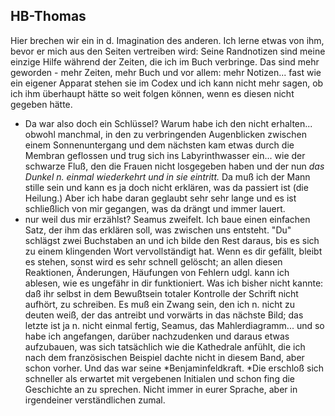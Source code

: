 ## HB-Thomas
 Hier brechen wir ein in d. Imagination des anderen. Ich lerne etwas von ihm, bevor er mich aus den Seiten vertreiben wird: Seine Randnotizen sind meine einzige Hilfe während der Zeiten, die ich im Buch verbringe. Das sind mehr geworden - mehr Zeiten, mehr Buch und vor allem: mehr Notizen... fast wie ein eigener Apparat stehen sie im Codex und ich kann nicht mehr sagen, ob ich ihm überhaupt hätte so weit folgen können, wenn es diesen nicht gegeben hätte.   
- Da war also doch ein Schlüssel? Warum habe ich den nicht erhalten... obwohl manchmal, in den zu verbringenden Augenblicken zwischen einem Sonnenuntergang und dem nächsten kam etwas durch die Membran geflossen und trug sich ins Labyrinthwasser ein... wie der schwarze Fluß, den die Frauen nicht losgegeben haben und der nun *das Dunkel *n.* einmal wiederkehrt und in sie eintritt.* Da muß ich der Mann stille sein und kann es ja doch nicht erklären, was da passiert ist (die Heilung.) Aber ich habe daran geglaubt sehr sehr lange und es ist schließlich von mir gegangen, was da drängt und immer lauert.   
- nur weil dus mir erzählst? Seamus zweifelt. Ich baue einen einfachen Satz, der ihm das erklären soll, was zwischen uns entsteht. &quot;Du&quot; schlägst zwei Buchstaben an und ich bilde den Rest daraus, bis es sich zu einem klingenden Wort vervollständigt hat. Wenn es dir gefällt, bleibt es stehen, sonst wird es sehr schnell gelöscht; an allen diesen Reaktionen, Änderungen, Häufungen von Fehlern udgl. kann ich ablesen, wie es ungefähr in dir funktioniert. Was ich bisher nicht kannte: daß ihr selbst in dem Bewußtsein totaler Kontrolle der Schrift nicht aufhört, zu schreiben. Es muß ein Zwang sein, den ich n. nicht zu deuten weiß, der das antreibt und vorwärts in das nächste Bild; das letzte ist ja n. nicht einmal fertig, Seamus, das Mahlerdiagramm... und so habe ich angefangen, darüber nachzudenken und daraus etwas aufzubauen, was sich tatsächlich wie die Kathedrale anfühlt, die ich nach dem französischen Beispiel dachte nicht in diesem Band, aber schon vorher. Und das war seine *Benjaminfeldkraft. *Die erschloß sich schneller als erwartet mit vergebenen Initialen und schon fing die Geschichte an zu sprechen. Nicht immer in eurer Sprache, aber in irgendeiner verständlichen zumal.   
